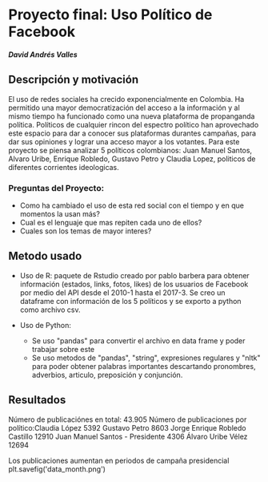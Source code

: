 # Proyecto final: Uso Político de Facebook
##### David Andrés Valles






## Descripción y motivación
El uso de redes sociales ha crecido exponencialmente en Colombia. Ha permitido una mayor democratización del acceso a la información y al mismo tiempo ha funcionado como una nueva plataforma de propanganda política. Políticos de cualquier rincon del espectro político han aprovechado este espacio para dar a conocer sus plataformas durantes campañas, para dar sus opiniones y lograr una acceso mayor a los votantes. Para este proyecto se piensa analizar 5 políticos colombianos: Juan Manuel Santos, Alvaro Uribe, Enrique Robledo, Gustavo Petro y Claudia Lopez, politicos de diferentes corrientes ideologicas. 

### Preguntas del Proyecto:
- Como ha cambiado el uso de esta red social con el tiempo y en que momentos la usan más?
- Cual es el lenguaje que mas repiten cada uno de ellos? 
- Cuales son los temas de mayor interes?


## Metodo usado
- Uso de R:
 paquete de Rstudio creado por pablo barbera para obtener información (estados, links, fotos, likes) de los usuarios de Facebook por medio del API desde el 2010-1 hasta el 2017-3.
 Se creo un dataframe con información de los 5 políticos y se exporto a python como archivo csv.
 
- Uso de Python:
    - Se uso "pandas" para convertir el archivo en data frame y poder trabajar sobre este
    - Se uso metodos de "pandas", "string", expresiones regulares y "nltk" para poder obtener palabras importantes descartando pronombres,       adverbios, articulo, preposición y conjunción.
## Resultados
Número de publicaciónes en total: 43.905
Número de publicaciones por político:Claudia López                       5392
  Gustavo Petro                       8603
  Jorge Enrique Robledo Castillo     12910
  Juan Manuel Santos - Presidente     4306
  Álvaro Uribe Vélez                 12694

Los publicaciones aumentan en periodos de campaña presidencial
plt.savefig('data_month.png')

